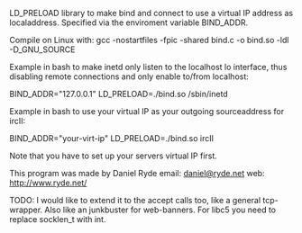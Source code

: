 LD_PRELOAD library to make bind and connect to use a virtual
IP address as localaddress. Specified via the enviroment
variable BIND_ADDR.

Compile on Linux with:
gcc -nostartfiles -fpic -shared bind.c -o bind.so -ldl -D_GNU_SOURCE


Example in bash to make inetd only listen to the localhost
lo interface, thus disabling remote connections and only
enable to/from localhost:

BIND_ADDR="127.0.0.1" LD_PRELOAD=./bind.so /sbin/inetd


Example in bash to use your virtual IP as your outgoing
sourceaddress for ircII:

BIND_ADDR="your-virt-ip" LD_PRELOAD=./bind.so ircII

Note that you have to set up your servers virtual IP first.


This program was made by Daniel Ryde
email: daniel@ryde.net
web:   http://www.ryde.net/

TODO: I would like to extend it to the accept calls too, like a
general tcp-wrapper. Also like an junkbuster for web-banners.
For libc5 you need to replace socklen_t with int.

